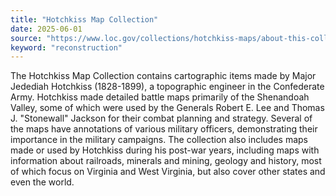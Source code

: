 ```yaml
---
title: "Hotchkiss Map Collection"
date: 2025-06-01
source: "https://www.loc.gov/collections/hotchkiss-maps/about-this-collection/"
keyword: "reconstruction"
---
```


The Hotchkiss Map Collection contains cartographic items made by Major Jedediah Hotchkiss (1828-1899), a topographic engineer in the Confederate Army. Hotchkiss made detailed battle maps primarily of the Shenandoah Valley, some of which were used by the Generals Robert E. Lee and Thomas J. "Stonewall" Jackson for their combat planning and strategy. Several of the maps have annotations of various military officers, demonstrating their importance in the military campaigns. The collection also includes maps made or used by Hotchkiss during his post-war years, including maps with information about railroads, minerals and mining, geology and history, most of which focus on Virginia and West Virginia, but also cover other states and even the world.
